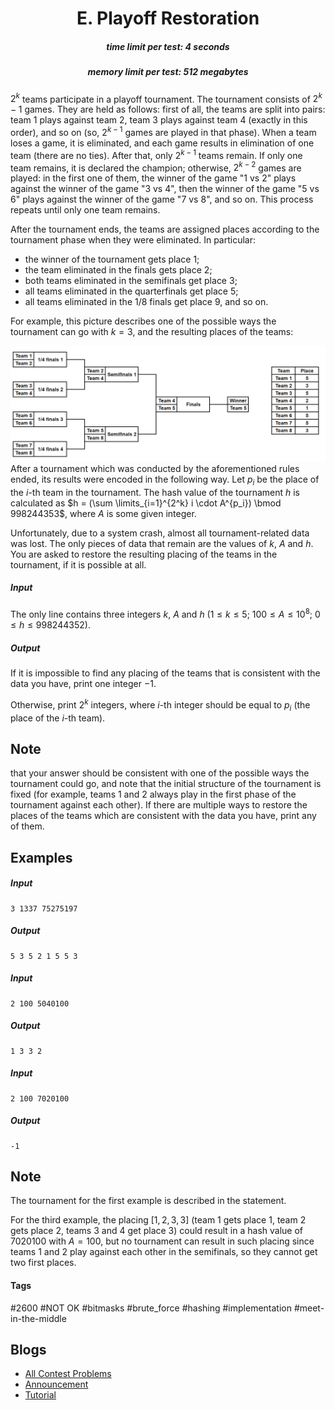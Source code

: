 <h1 style='text-align: center;'> E. Playoff Restoration</h1>

<h5 style='text-align: center;'>time limit per test: 4 seconds</h5>
<h5 style='text-align: center;'>memory limit per test: 512 megabytes</h5>

$2^k$ teams participate in a playoff tournament. The tournament consists of $2^k - 1$ games. They are held as follows: first of all, the teams are split into pairs: team $1$ plays against team $2$, team $3$ plays against team $4$ (exactly in this order), and so on (so, $2^{k-1}$ games are played in that phase). When a team loses a game, it is eliminated, and each game results in elimination of one team (there are no ties). After that, only $2^{k-1}$ teams remain. If only one team remains, it is declared the champion; otherwise, $2^{k-2}$ games are played: in the first one of them, the winner of the game "$1$ vs $2$" plays against the winner of the game "$3$ vs $4$", then the winner of the game "$5$ vs $6$" plays against the winner of the game "$7$ vs $8$", and so on. This process repeats until only one team remains.

After the tournament ends, the teams are assigned places according to the tournament phase when they were eliminated. In particular:

* the winner of the tournament gets place $1$;
* the team eliminated in the finals gets place $2$;
* both teams eliminated in the semifinals get place $3$;
* all teams eliminated in the quarterfinals get place $5$;
* all teams eliminated in the 1/8 finals get place $9$, and so on.

For example, this picture describes one of the possible ways the tournament can go with $k = 3$, and the resulting places of the teams:

 ![](images/18b75d06ee089381d70fde549f3e24a74f392cb9.png) After a tournament which was conducted by the aforementioned rules ended, its results were encoded in the following way. Let $p_i$ be the place of the $i$-th team in the tournament. The hash value of the tournament $h$ is calculated as $h = (\sum \limits_{i=1}^{2^k} i \cdot A^{p_i}) \bmod 998244353$, where $A$ is some given integer.

Unfortunately, due to a system crash, almost all tournament-related data was lost. The only pieces of data that remain are the values of $k$, $A$ and $h$. You are asked to restore the resulting placing of the teams in the tournament, if it is possible at all.

##### Input

The only line contains three integers $k$, $A$ and $h$ ($1 \le k \le 5$; $100 \le A \le 10^8$; $0 \le h \le 998244352$).

##### Output

If it is impossible to find any placing of the teams that is consistent with the data you have, print one integer $-1$.

Otherwise, print $2^k$ integers, where $i$-th integer should be equal to $p_i$ (the place of the $i$-th team). 
## Note

 that your answer should be consistent with one of the possible ways the tournament could go, and note that the initial structure of the tournament is fixed (for example, teams $1$ and $2$ always play in the first phase of the tournament against each other). If there are multiple ways to restore the places of the teams which are consistent with the data you have, print any of them.

## Examples

##### Input


```text
3 1337 75275197
```
##### Output


```text
5 3 5 2 1 5 5 3 
```
##### Input


```text
2 100 5040100
```
##### Output


```text
1 3 3 2 
```
##### Input


```text
2 100 7020100
```
##### Output


```text
-1
```
## Note

The tournament for the first example is described in the statement.

For the third example, the placing $[1, 2, 3, 3]$ (team $1$ gets place $1$, team $2$ gets place $2$, teams $3$ and $4$ get place $3$) could result in a hash value of $7020100$ with $A = 100$, but no tournament can result in such placing since teams $1$ and $2$ play against each other in the semifinals, so they cannot get two first places.



#### Tags 

#2600 #NOT OK #bitmasks #brute_force #hashing #implementation #meet-in-the-middle 

## Blogs
- [All Contest Problems](../Educational_Codeforces_Round_113_(Rated_for_Div._2).md)
- [Announcement](../blogs/Announcement.md)
- [Tutorial](../blogs/Tutorial.md)
